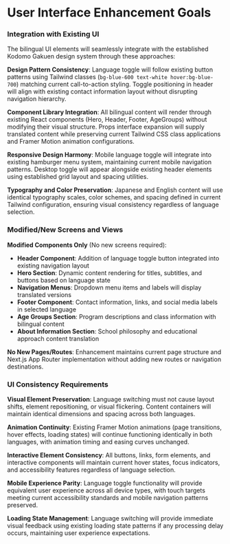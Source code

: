 # User Interface Enhancement Goals

### Integration with Existing UI

The bilingual UI elements will seamlessly integrate with the established Kodomo Gakuen design system through these approaches:

**Design Pattern Consistency**: Language toggle will follow existing button patterns using Tailwind classes (`bg-blue-600 text-white hover:bg-blue-700`) matching current call-to-action styling. Toggle positioning in header will align with existing contact information layout without disrupting navigation hierarchy.

**Component Library Integration**: All bilingual content will render through existing React components (Hero, Header, Footer, AgeGroups) without modifying their visual structure. Props interface expansion will supply translated content while preserving current Tailwind CSS class applications and Framer Motion animation configurations.

**Responsive Design Harmony**: Mobile language toggle will integrate into existing hamburger menu system, maintaining current mobile navigation patterns. Desktop toggle will appear alongside existing header elements using established grid layout and spacing utilities.

**Typography and Color Preservation**: Japanese and English content will use identical typography scales, color schemes, and spacing defined in current Tailwind configuration, ensuring visual consistency regardless of language selection.

### Modified/New Screens and Views

**Modified Components Only** (No new screens required):

- **Header Component**: Addition of language toggle button integrated into existing navigation layout
- **Hero Section**: Dynamic content rendering for titles, subtitles, and buttons based on language state  
- **Navigation Menus**: Dropdown menu items and labels will display translated versions
- **Footer Component**: Contact information, links, and social media labels in selected language
- **Age Groups Section**: Program descriptions and class information with bilingual content
- **About Information Section**: School philosophy and educational approach content translation

**No New Pages/Routes**: Enhancement maintains current page structure and Next.js App Router implementation without adding new routes or navigation destinations.

### UI Consistency Requirements

**Visual Element Preservation**: Language switching must not cause layout shifts, element repositioning, or visual flickering. Content containers will maintain identical dimensions and spacing across both languages.

**Animation Continuity**: Existing Framer Motion animations (page transitions, hover effects, loading states) will continue functioning identically in both languages, with animation timing and easing curves unchanged.

**Interactive Element Consistency**: All buttons, links, form elements, and interactive components will maintain current hover states, focus indicators, and accessibility features regardless of language selection.

**Mobile Experience Parity**: Language toggle functionality will provide equivalent user experience across all device types, with touch targets meeting current accessibility standards and mobile navigation patterns preserved.

**Loading State Management**: Language switching will provide immediate visual feedback using existing loading state patterns if any processing delay occurs, maintaining user experience expectations.
